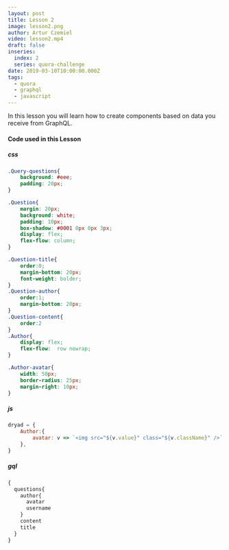 ```yaml
---
layout: post
title: Lesson 2
image: lesson2.png
author: Artur Czemiel
video: lesson2.mp4
draft: false
inseries:
  index: 2
  series: quora-challenge
date: 2019-03-10T10:00:00.000Z
tags:
  - quora
  - graphql
  - javascript
---
```


In this lesson you will learn how to create components based on data you receive from GraphQL.

#### Code used in this Lesson

##### css
```css
.Query-questions{
    background: #eee;
    padding: 20px;
}

.Question{
    margin: 20px;
    background: white;
    padding: 10px;
    box-shadow: #0001 0px 0px 3px;
    display: flex;
    flex-flow: column;
}

.Question-title{
    order:0;
    margin-bottom: 20px;
    font-weight: bolder;
}
.Question-author{
    order:1;
    margin-bottom: 20px;
}
.Question-content{
    order:2
}
.Author{
    display: flex;
    flex-flow:  row nowrap;
}

.Author-avatar{
    width: 50px;
    border-radius: 25px;
    margin-right: 10px;
}
```

##### js
```js
dryad = {
    Author:{
        avatar: v => `<img src="${v.value}" class="${v.className}" />`
    },
}
```

##### gql
```graphql
{
  questions{
    author{
      avatar
      username
    }
    content
    title
  }
}
```